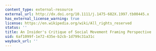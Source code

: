 ```yaml
---
content_type: external-resource
external_url: http://dx.doi.org/10.1111/j.1475-682X.1997.tb00445.x
has_external_license_warning: true
license: https://en.wikipedia.org/wiki/All_rights_reserved
status: ''
title: An Insider's Critique of Social Movement Framing Perspective
uid: 6af1099f-1e72-435e-b2cb-1d799c31a31c
wayback_url: ''
---
```

